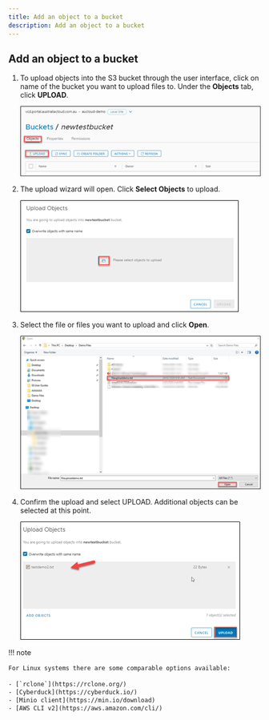 ```yaml
---
title: Add an object to a bucket
description: Add an object to a bucket
---
```


## Add an object to a bucket

1. To upload objects into the S3 bucket through the user interface, click on name of the bucket you want to upload files to. Under the **Objects** tab, click **UPLOAD**.

    ![new test bucket](./assets/new_test_bucket.png)  

1. The upload wizard will open. Click **Select Objects** to upload.

    ![upload objects](./assets/upload_objects.png)  

1. Select the file or files you want to upload and click **Open**.

    ![files for upload](./assets/files_for_upload.png)  

1. Confirm the upload and select UPLOAD. Additional objects can be selected at this point.

    ![confirm upload](./assets/confirm_upload.png)

!!! note

    For Linux systems there are some comparable options available:

    - [`rclone`](https://rclone.org/)
    - [Cyberduck](https://cyberduck.io/)
    - [Minio client](https://min.io/download)
    - [AWS CLI v2](https://aws.amazon.com/cli/)
